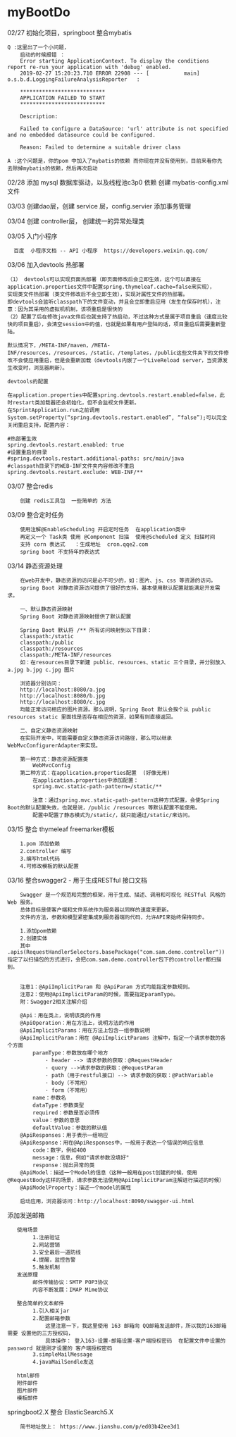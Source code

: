 # myBootDo

02/27 初始化项目，springboot 整合mybatis
    
    Q :这里出了一个小问题，
        启动的时候报错 ：
        Error starting ApplicationContext. To display the conditions report re-run your application with 'debug' enabled.
        2019-02-27 15:20:23.710 ERROR 22908 --- [           main] o.s.b.d.LoggingFailureAnalysisReporter   : 
        
        ***************************
        APPLICATION FAILED TO START
        ***************************
        
        Description:
        
        Failed to configure a DataSource: 'url' attribute is not specified and no embedded datasource could be configured.
        
        Reason: Failed to determine a suitable driver class
    
    A :这个问题是，你的pom 中加入了mybatis的依赖 而你现在并没有使用到，目前来看你先 去除掉mybatis的依赖，然后再次启动
    
    
02/28 添加 mysql 数据库驱动，以及线程池c3p0 依赖
           创建 mybatis-config.xml文件
    
03/03 创建dao层，创建 service 层，config.servier 添加事务管理
    
03/04 创建 controller层， 创建统一的异常处理类

03/05  入门小程序

      百度  小程序文档 -- API 小程序  https://developers.weixin.qq.com/
      
03/06 加入devtools 热部署
    
    （1） devtools可以实现页面热部署（即页面修改后会立即生效，这个可以直接在application.properties文件中配置spring.thymeleaf.cache=false来实现），
    实现类文件热部署（类文件修改后不会立即生效），实现对属性文件的热部署。
    即devtools会监听classpath下的文件变动，并且会立即重启应用（发生在保存时机），注意：因为其采用的虚拟机机制，该项重启是很快的
    （2）配置了后在修改java文件后也就支持了热启动，不过这种方式是属于项目重启（速度比较快的项目重启），会清空session中的值，也就是如果有用户登陆的话，项目重启后需要重新登陆。
    
    默认情况下，/META-INF/maven，/META-INF/resources，/resources，/static，/templates，/public这些文件夹下的文件修改不会使应用重启，但是会重新加载（devtools内嵌了一个LiveReload server，当资源发生改变时，浏览器刷新）。
    
    devtools的配置
    
    在application.properties中配置spring.devtools.restart.enabled=false，此时restart类加载器还会初始化，但不会监视文件更新。
    在SprintApplication.run之前调用System.setProperty(“spring.devtools.restart.enabled”, “false”);可以完全关闭重启支持，配置内容：
    
    #热部署生效
    spring.devtools.restart.enabled: true
    #设置重启的目录
    #spring.devtools.restart.additional-paths: src/main/java
    #classpath目录下的WEB-INF文件夹内容修改不重启
    spring.devtools.restart.exclude: WEB-INF/**

  03/07 整合redis
  
        创建 redis工具包  一些简单的 方法
  
  03/09 整合定时任务
  
        使用注解@EnableScheduling 开启定时任务  在application类中
        再定义一个 Task类 使用 @Component 扫描  使用@Scheduled 定义 扫描时间
        支持 corn 表达式   ：生成地址  cron.qqe2.com
        spring boot 不支持年的表达式
        
        
  03/14 静态资源处理
        
        在web开发中，静态资源的访问是必不可少的，如：图片、js、css 等资源的访问。
        spring Boot 对静态资源访问提供了很好的支持，基本使用默认配置就能满足开发需求。
        
        一、默认静态资源映射
        Spring Boot 对静态资源映射提供了默认配置
        
        Spring Boot 默认将 /** 所有访问映射到以下目录：
        classpath:/static
        classpath:/public
        classpath:/resources
        classpath:/META-INF/resources
        如：在resources目录下新建 public、resources、static 三个目录，并分别放入 a.jpg b.jpg c.jpg 图片
        
        浏览器分别访问：
        http://localhost:8080/a.jpg
        http://localhost:8080/b.jpg
        http://localhost:8080/c.jpg
        均能正常访问相应的图片资源。那么说明，Spring Boot 默认会挨个从 public resources static 里面找是否存在相应的资源，如果有则直接返回。
        
        二、自定义静态资源映射
        在实际开发中，可能需要自定义静态资源访问路径，那么可以继承WebMvcConfigurerAdapter来实现。
        
        第一种方式：静态资源配置类
            WebMvcConfig 
        第二种方式：在application.properties配置  (好像无用)
            在application.properties中添加配置：
            spring.mvc.static-path-pattern=/static/**
            
            注意：通过spring.mvc.static-path-pattern这种方式配置，会使Spring Boot的默认配置失效，也就是说，/public /resources 等默认配置不能使用。
            配置中配置了静态模式为/static/，就只能通过/static/来访问。
            
            
  03/15 整合 thymeleaf freemarker模板
        
        1.pom 添加依赖
        2.controller 编写
        3.编写html代码
        4.可修改模板的默认配置
        
  03/16 整合swagger2 - 用于生成RESTful 接口文档
        
        Swagger 是一个规范和完整的框架，用于生成、描述、调用和可视化 RESTful 风格的 Web 服务。
        总体目标是使客户端和文件系统作为服务器以同样的速度来更新。
        文件的方法，参数和模型紧密集成到服务器端的代码，允许API来始终保持同步。
        
        1.添加pom依赖
        2.创建实体
        其中 .apis(RequestHandlerSelectors.basePackage("com.sam.demo.controller")) 指定了以扫描包的方式进行，会把com.sam.demo.controller包下的controller都扫描到。
        
        
        注意1：@ApiImplicitParam 和 @ApiParam 方式均能指定参数规则。
        注意2：使用@ApiImplicitParam的时候，需要指定paramType。
        附：Swagger2相关注解介绍
        
        @Api：用在类上，说明该类的作用
        @ApiOperation：用在方法上，说明方法的作用
        @ApiImplicitParams：用在方法上包含一组参数说明
        @ApiImplicitParam：用在 @ApiImplicitParams 注解中，指定一个请求参数的各个方面
            paramType：参数放在哪个地方
                · header --> 请求参数的获取：@RequestHeader
                · query -->请求参数的获取：@RequestParam
                · path（用于restful接口）--> 请求参数的获取：@PathVariable
                · body（不常用）
                · form（不常用）
            name：参数名
            dataType：参数类型
            required：参数是否必须传
            value：参数的意思
            defaultValue：参数的默认值
        @ApiResponses：用于表示一组响应
        @ApiResponse：用在@ApiResponses中，一般用于表达一个错误的响应信息
            code：数字，例如400
            message：信息，例如"请求参数没填好"
            response：抛出异常的类
        @ApiModel：描述一个Model的信息（这种一般用在post创建的时候，使用@RequestBody这样的场景，请求参数无法使用@ApiImplicitParam注解进行描述的时候）
        @ApiModelProperty：描述一个model的属性
        
        启动应用，浏览器访问：http://localhost:8090/swagger-ui.html
        
  添加发送邮箱
       
       使用场景
            1.注册验证
            2.网站营销
            3.安全最后一道防线
            4.提醒，监控告警
            5.触发机制
       发送原理
            邮件传输协议：SMTP POP3协议
            内容不断发展：IMAP Mime协议
            
       整合简单的文本邮件
            1.引入相关jar
            2.配置邮箱参数
                这里注意一下，我这里使用 163 邮箱向 QQ邮箱发送邮件，所以我的163邮箱需要 设置他的三方授权码，
                具体操作： 登入163-设置-邮箱设置-客户端授权密码  在配置文件中设置的 password 就是刚才设置的 客户端授权密码
            3.simpleMailMessage
            4.javaMailSendle发送
            
       html邮件
       附件邮件
       图片邮件
       模板邮件
  
  springboot2.X 整合 ElasticSearch5.X 
     
        简书地址放上： https://www.jianshu.com/p/ed03b42ee3d1
